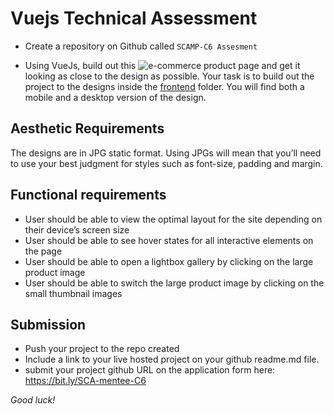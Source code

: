 # Vuejs Technical Assessment  
- Create a repository on Github called ``SCAMP-C6 Assesment``

- Using VueJs, build out this ![ e-commerce product page](https://github.com/WajesmartDevTeam/SCAMP-Cohort6-Technical-assessment/blob/master/intermediate/frontend/frontend-desktop.jpg?raw=true) and get it looking as close to the design as possible.
Your task is to build out the project to the designs inside the [frontend](https://github.com/WajesmartDevTeam/SCAMP-Cohort6-Technical-assessment/tree/master/intermediate/frontend) folder. You will find both a mobile and a desktop version of the design.


## Aesthetic Requirements
The designs are in JPG static format. Using JPGs will mean that you’ll need to use your best judgment for styles such as font-size, padding and margin.
  
## Functional requirements 
- User should be able to view the optimal layout for the site depending on their device’s screen size
- User should be able to see hover states for all interactive elements on the page
- User should be able to open a lightbox gallery by clicking on the large product image
- User should be able to switch the large product image by clicking on the small thumbnail images 

## Submission
- Push your project to the repo created
- Include a link to your live hosted project on your github readme.md file.
- submit your project github URL on the application form here: https://bit.ly/SCA-mentee-C6


*Good luck!*
